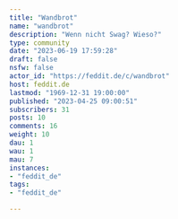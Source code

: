 ```yaml
---
title: "Wandbrot" 
name: "wandbrot"
description: "Wenn nicht Swag? Wieso?"
type: community
date: "2023-06-19 17:59:28"
draft: false
nsfw: false
actor_id: "https://feddit.de/c/wandbrot"
host: feddit.de
lastmod: "1969-12-31 19:00:00"
published: "2023-04-25 09:00:51"
subscribers: 31
posts: 10
comments: 16
weight: 10
dau: 1
wau: 1
mau: 7
instances:
- "feddit_de"
tags: 
- "feddit_de"

---
```

